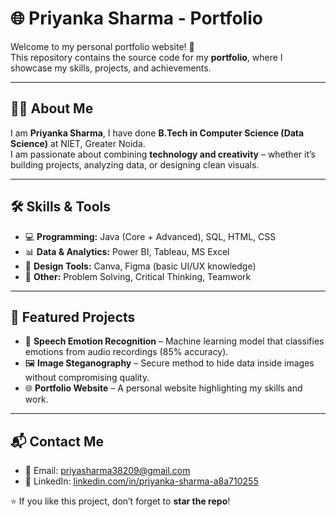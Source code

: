 # 🌐 Priyanka Sharma - Portfolio

Welcome to my personal portfolio website! 🚀  
This repository contains the source code for my **portfolio**, where I showcase my skills, projects, and achievements.  



---

## 👩‍💻 About Me
I am **Priyanka Sharma**, I have done **B.Tech in Computer Science (Data Science)** at NIET, Greater Noida.  
I am passionate about combining **technology and creativity** – whether it’s building projects, analyzing data, or designing clean visuals.  

---

## 🛠 Skills & Tools
- 💻 **Programming:** Java (Core + Advanced), SQL, HTML, CSS  
- 📊 **Data & Analytics:** Power BI, Tableau, MS Excel  
- 🎨 **Design Tools:** Canva, Figma (basic UI/UX knowledge)  
- 🚀 **Other:** Problem Solving, Critical Thinking, Teamwork  

---

## 📂 Featured Projects
- 🎤 **Speech Emotion Recognition** – Machine learning model that classifies emotions from audio recordings (85% accuracy).  
- 🖼️ **Image Steganography** – Secure method to hide data inside images without compromising quality.  
- 🌐 **Portfolio Website** – A personal website highlighting my skills and work.  

---

## 📬 Contact Me
- 📧 Email: [priyasharma38209@gmail.com](mailto:priyasharma38209@gmail.com)  
- 🔗 LinkedIn: [linkedin.com/in/priyanka-sharma-a8a710255](https://www.linkedin.com/in/priyanka-sharma-a8a710255)  

⭐ If you like this project, don’t forget to **star the repo**!
